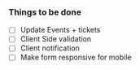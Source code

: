 

### Things to be done
- [ ] Update Events  + tickets
- [ ] Client Side validation 
- [ ] Client notification
- [ ] Make form responsive for mobile